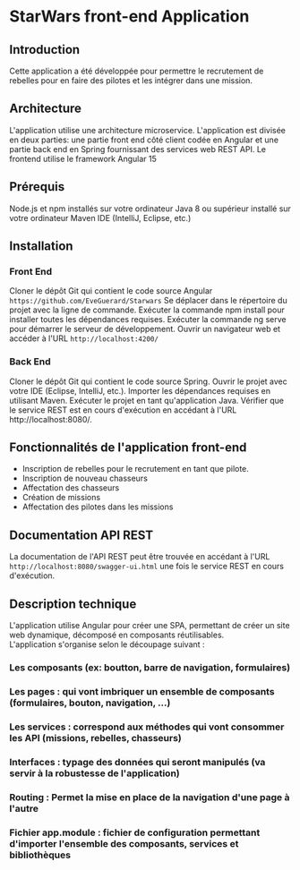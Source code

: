 # StarWars front-end Application
## Introduction

Cette application a été développée pour permettre le recrutement de rebelles pour en faire des pilotes et les intégrer dans une mission.

## Architecture

L'application utilise une architecture microservice.
L'application est divisée en deux parties: une partie front end côté client codée en Angular et une partie back end en Spring
fournissant des services web REST API.
Le frontend utilise le framework Angular 15

## Prérequis

Node.js et npm installés sur votre ordinateur
Java 8 ou supérieur installé sur votre ordinateur
Maven
IDE (IntelliJ, Eclipse, etc.)

## Installation

### Front End

Cloner le dépôt Git qui contient le code source Angular 
    `https://github.com/EveGuerard/Starwars`
Se déplacer dans le répertoire du projet avec la ligne de commande.
Exécuter la commande npm install pour installer toutes les dépendances requises.
Exécuter la commande ng serve pour démarrer le serveur de développement.
Ouvrir un navigateur web et accéder à l'URL 
    `http://localhost:4200/`

### Back End

Cloner le dépôt Git qui contient le code source Spring.
Ouvrir le projet avec votre IDE (Eclipse, IntelliJ, etc.).
Importer les dépendances requises en utilisant Maven.
Exécuter le projet en tant qu'application Java.
Vérifier que le service REST est en cours d'exécution en accédant à l'URL http://localhost:8080/.

## Fonctionnalités de l'application front-end

* Inscription de rebelles pour le recrutement en tant que pilote.
* Inscription de nouveau chasseurs
* Affectation des chasseurs
* Création de missions
* Affectation des pilotes dans les missions

## Documentation API REST

La documentation de l'API REST peut être trouvée en accédant à l'URL 
    `http://localhost:8080/swagger-ui.html` 
une fois le service REST en cours d'exécution.

## Description technique 

L'application utilise Angular pour créer une SPA, permettant de créer un site web dynamique, décomposé en composants réutilisables.
</br>
L'application s'organise selon le découpage suivant :

### Les composants (ex: boutton, barre de navigation, formulaires)
### Les pages : qui vont imbriquer un ensemble de composants (formulaires, bouton, navigation, ...)
### Les services : correspond aux méthodes qui vont consommer les API (missions, rebelles, chasseurs)
### Interfaces : typage des données qui seront manipulés (va servir à la robustesse de l'application)
### Routing : Permet la mise en place de la navigation d'une page à l'autre
### Fichier app.module : fichier de configuration permettant d'importer l'ensemble des composants, services et bibliothèques
